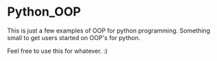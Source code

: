 # Python_OOP

This is just a few examples of OOP for python programming. Something small to get users started on OOP's for python. 

Feel free to use this for whatever. :)
